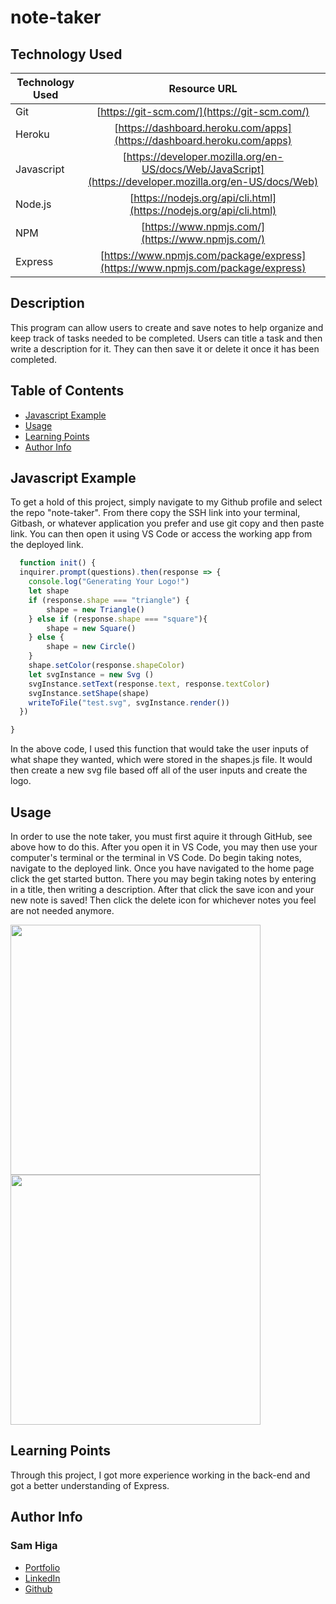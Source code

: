 # note-taker

## Technology Used 

| Technology Used         | Resource URL           | 
| ------------- |:-------------:| 
| Git | [https://git-scm.com/](https://git-scm.com/)     | 
| Heroku | [https://dashboard.heroku.com/apps](https://dashboard.heroku.com/apps)   |
| Javascript | [https://developer.mozilla.org/en-US/docs/Web/JavaScript](https://developer.mozilla.org/en-US/docs/Web)   |
| Node.js | [https://nodejs.org/api/cli.html](https://nodejs.org/api/cli.html)   |
| NPM | [https://www.npmjs.com/](https://www.npmjs.com/)   |
| Express | [https://www.npmjs.com/package/express](https://www.npmjs.com/package/express)   |




## Description 


This program can allow users to create and save notes to help organize and keep track of tasks needed to be completed. Users can title a task and then write a description for it. They can then save it or delete it once it has been completed.




## Table of Contents 

* [Javascript Example](#javascript-example)
* [Usage](#usage)
* [Learning Points](#learning-points)
* [Author Info](#author-info)



## Javascript Example

To get a hold of this project, simply navigate to my Github profile and select the repo "note-taker". From there copy the SSH link into your terminal, Gitbash, or whatever application you prefer and use git copy and then paste link. You can then open it using VS Code or access the working app from the deployed link.


```javascript
  function init() {
  inquirer.prompt(questions).then(response => {
    console.log("Generating Your Logo!")
    let shape 
    if (response.shape === "triangle") {
        shape = new Triangle()
    } else if (response.shape === "square"){
        shape = new Square()
    } else {
        shape = new Circle()
    }
    shape.setColor(response.shapeColor)
    let svgInstance = new Svg ()
    svgInstance.setText(response.text, response.textColor)
    svgInstance.setShape(shape)
    writeToFile("test.svg", svgInstance.render())
  })

}
```

In the above code, I used this function that would take the user inputs of what shape they wanted, which were stored in the shapes.js file. It would then create a new svg file based off all of the user inputs and create the logo.


## Usage 

In order to use the note taker, you must first aquire it through GitHub, see above how to do this. After you open it in VS Code, you may then use your computer's terminal or the terminal in VS Code. Do begin taking notes, navigate to the deployed link. Once you have navigated to the home page click the get started button. There you may begin taking notes by entering in a title, then writing a description. After that click the save icon and your new note is saved! Then click the delete icon for whichever notes you feel are not needed anymore.


<img src="./assets/terminal.jpg" width=400></br>
<img src="./assets/logo.jpg" width=400>


## Learning Points 


Through this project, I got more experience working in the back-end and got a better understanding of Express.


## Author Info


### Sam Higa 


* [Portfolio](https://samhiga.github.io/my-portfolio/)
* [LinkedIn](https://www.linkedin.com/in/sam-higa-b887b9209/)
* [Github](https://github.com/samhiga)